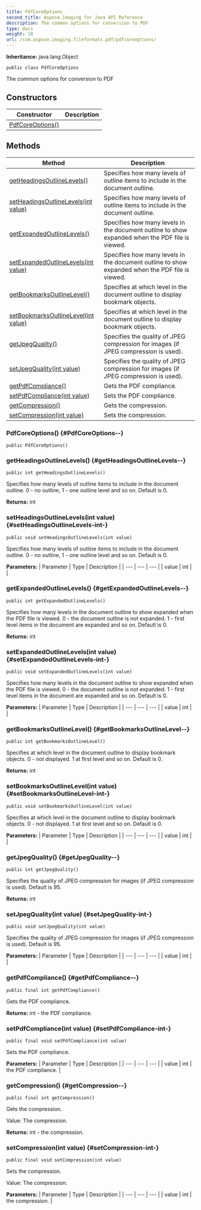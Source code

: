 ```yaml
---
title: PdfCoreOptions
second_title: Aspose.Imaging for Java API Reference
description: The common options for conversion to PDF
type: docs
weight: 10
url: /com.aspose.imaging.fileformats.pdf/pdfcoreoptions/
---
```

**Inheritance:**
java.lang.Object
```
public class PdfCoreOptions
```

The common options for conversion to PDF
## Constructors

| Constructor | Description |
| --- | --- |
| [PdfCoreOptions()](#PdfCoreOptions--) |  |
## Methods

| Method | Description |
| --- | --- |
| [getHeadingsOutlineLevels()](#getHeadingsOutlineLevels--) | Specifies how many levels of outline items to include in the document outline. |
| [setHeadingsOutlineLevels(int value)](#setHeadingsOutlineLevels-int-) | Specifies how many levels of outline items to include in the document outline. |
| [getExpandedOutlineLevels()](#getExpandedOutlineLevels--) | Specifies how many levels in the document outline to show expanded when the PDF file is viewed. |
| [setExpandedOutlineLevels(int value)](#setExpandedOutlineLevels-int-) | Specifies how many levels in the document outline to show expanded when the PDF file is viewed. |
| [getBookmarksOutlineLevel()](#getBookmarksOutlineLevel--) | Specifies at which level in the document outline to display bookmark objects. |
| [setBookmarksOutlineLevel(int value)](#setBookmarksOutlineLevel-int-) | Specifies at which level in the document outline to display bookmark objects. |
| [getJpegQuality()](#getJpegQuality--) | Specifies the quality of JPEG compression for images (if JPEG compression is used). |
| [setJpegQuality(int value)](#setJpegQuality-int-) | Specifies the quality of JPEG compression for images (if JPEG compression is used). |
| [getPdfCompliance()](#getPdfCompliance--) | Gets the PDF compliance. |
| [setPdfCompliance(int value)](#setPdfCompliance-int-) | Sets the PDF compliance. |
| [getCompression()](#getCompression--) | Gets the compression. |
| [setCompression(int value)](#setCompression-int-) | Sets the compression. |
### PdfCoreOptions() {#PdfCoreOptions--}
```
public PdfCoreOptions()
```


### getHeadingsOutlineLevels() {#getHeadingsOutlineLevels--}
```
public int getHeadingsOutlineLevels()
```


Specifies how many levels of outline items to include in the document outline. 0 - no outline, 1 - one outline level and so on. Default is 0.

**Returns:**
int
### setHeadingsOutlineLevels(int value) {#setHeadingsOutlineLevels-int-}
```
public void setHeadingsOutlineLevels(int value)
```


Specifies how many levels of outline items to include in the document outline. 0 - no outline, 1 - one outline level and so on. Default is 0.

**Parameters:**
| Parameter | Type | Description |
| --- | --- | --- |
| value | int |  |

### getExpandedOutlineLevels() {#getExpandedOutlineLevels--}
```
public int getExpandedOutlineLevels()
```


Specifies how many levels in the document outline to show expanded when the PDF file is viewed. 0 - the document outline is not expanded. 1 - first level items in the document are expanded and so on. Default is 0.

**Returns:**
int
### setExpandedOutlineLevels(int value) {#setExpandedOutlineLevels-int-}
```
public void setExpandedOutlineLevels(int value)
```


Specifies how many levels in the document outline to show expanded when the PDF file is viewed. 0 - the document outline is not expanded. 1 - first level items in the document are expanded and so on. Default is 0.

**Parameters:**
| Parameter | Type | Description |
| --- | --- | --- |
| value | int |  |

### getBookmarksOutlineLevel() {#getBookmarksOutlineLevel--}
```
public int getBookmarksOutlineLevel()
```


Specifies at which level in the document outline to display bookmark objects. 0 - not displayed. 1 at first level and so on. Default is 0.

**Returns:**
int
### setBookmarksOutlineLevel(int value) {#setBookmarksOutlineLevel-int-}
```
public void setBookmarksOutlineLevel(int value)
```


Specifies at which level in the document outline to display bookmark objects. 0 - not displayed. 1 at first level and so on. Default is 0.

**Parameters:**
| Parameter | Type | Description |
| --- | --- | --- |
| value | int |  |

### getJpegQuality() {#getJpegQuality--}
```
public int getJpegQuality()
```


Specifies the quality of JPEG compression for images (if JPEG compression is used). Default is 95.

**Returns:**
int
### setJpegQuality(int value) {#setJpegQuality-int-}
```
public void setJpegQuality(int value)
```


Specifies the quality of JPEG compression for images (if JPEG compression is used). Default is 95.

**Parameters:**
| Parameter | Type | Description |
| --- | --- | --- |
| value | int |  |

### getPdfCompliance() {#getPdfCompliance--}
```
public final int getPdfCompliance()
```


Gets the PDF compliance.

**Returns:**
int - the PDF compliance.
### setPdfCompliance(int value) {#setPdfCompliance-int-}
```
public final void setPdfCompliance(int value)
```


Sets the PDF compliance.

**Parameters:**
| Parameter | Type | Description |
| --- | --- | --- |
| value | int | the PDF compliance. |

### getCompression() {#getCompression--}
```
public final int getCompression()
```


Gets the compression.

Value: The compression.

**Returns:**
int - the compression.
### setCompression(int value) {#setCompression-int-}
```
public final void setCompression(int value)
```


Sets the compression.

Value: The compression.

**Parameters:**
| Parameter | Type | Description |
| --- | --- | --- |
| value | int | the compression. |

